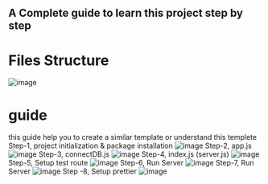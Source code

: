 ## A Complete guide to learn this project step by step

# Files Structure
![image](https://github.com/user-attachments/assets/bfb0740f-7ac5-4d7a-99f8-d1be77e7f636)
# guide 
this guide help you to create a similar template or understand this templete
Step-1, project initialization & package installation
![image](https://github.com/user-attachments/assets/64ef5eee-40e9-4db0-a02f-5db9c0d52c14)
Step-2, app.js
![image](https://github.com/user-attachments/assets/405e981c-0550-4cdd-869c-54b1fe2933cb)
Step-3, connectDB.js
![image](https://github.com/user-attachments/assets/502459a5-c95f-48ad-9751-fc04356fe11f)
Step-4, index.js (server.js)
![image](https://github.com/user-attachments/assets/45d7d107-606a-41fe-9be5-66f5bc0052f5)
Step-5, Setup test route
![image](https://github.com/user-attachments/assets/c1668e6f-4d98-4a1c-8f3a-a3b2c1179cbf)
Step-6, Run Server
![image](https://github.com/user-attachments/assets/47192feb-4dca-44b0-9325-170e8f317cb4)
Step-7, Run Server
![image](https://github.com/user-attachments/assets/9d60f671-f9f2-41b6-87a2-90e8863e2cb2)
Step -8, Setup prettier
![image](https://github.com/user-attachments/assets/6406e6a6-105f-47f8-b785-799d185a394b)



